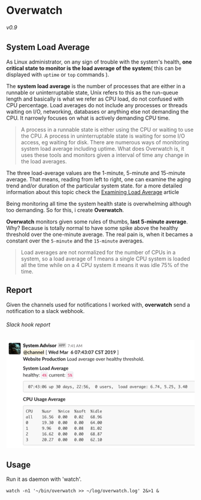 Overwatch
=========

###### v0.9

System Load Average
---

As Linux administrator, on any sign of trouble with the system's health, __one critical state to monitor is the load average of the system__( this can be displayed with `uptime` or `top` commands ).

The __system load average__ is the number of processes that are either in a runnable or uninterruptable state, Unix refers to this as the run-queue length and basically is what we refer as CPU load, do not 
confused with CPU percentage. Load averages do not include any processes or threads waiting on I/O, networking, databases or anything else not demanding the CPU. It narrowly focuses on what is actively demanding CPU time. 

>A process in a runnable state is either using the CPU or waiting to use the CPU.
>A process in uninterruptable state is waiting for some I/O access, eg waiting for disk.
There are numerous ways of monitoring system load average including uptime. What does Overwatch is, it uses these tools and monitors given a interval of time any change in the load averages.

The three load-average values are the 1-minute, 5-minute and 15-minute average.  That means, reading from left to right, one can examine the aging trend and/or duration of the particular system state. for a more detailed information about this topic check the [Examining Load Average](https://www.linuxjournal.com/article/9001) article

Being monitoring all time the system health state is overwhelming although too demanding. So for this, i create __Overwatch__. 

__Overwatch__ monitors given some rules of thumbs, __last 5-minute average__. Why? Because is totally normal to have some spike above the healthy threshold over the one-minute average. The real pain is, when it becames a constant over the `5-minute` and the `15-minute` averages.

>Load averages are not normalized for the number of CPUs in a system, so a load average of 1 means a single CPU system is loaded all the time while on a 4 CPU system it means it was idle 75% of the time.


Report
---

Given the channels used for notifications I worked with, __overwatch__ send a notification to a slack webhook.

###### Slack hook report
![slack-report](https://github.com/noize-e/overwatch/blob/master/overwatch-report.png)

Usage
---

Run it as daemon with 'watch'.

```shell
watch -n1 '~/bin/overwatch >> ~/log/overwatch.log' 2&>1 & 
```

